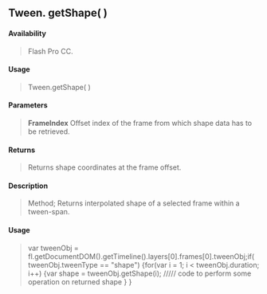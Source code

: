 ## Tween. getShape( )

#### Availability

> Flash Pro CC.

#### Usage

> Tween.getShape( )

#### Parameters

> **FrameIndex** Offset index of the frame from which shape data has to be retrieved.

#### Returns

> Returns shape coordinates at the frame offset.

#### Description

> Method; Returns interpolated shape of a selected frame within a tween-span.

#### Usage

> var tweenObj = fl.getDocumentDOM().getTimeline().layers\[0\].frames\[0\].tweenObj;if( tweenObj.tweenType == "shape") {for(var i = 1; i \< tweenObj.duration; i++) {var shape = tweenObj.getShape(i); ///// code to perform some operation on returned shape } }
